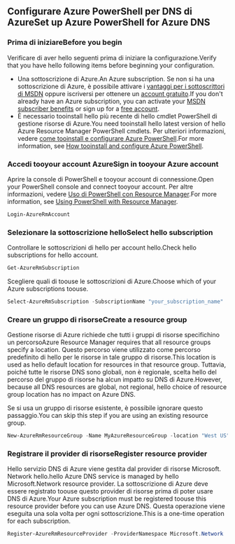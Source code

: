 ## <a name="set-up-azure-powershell-for-azure-dns"></a><span data-ttu-id="2a85c-101">Configurare Azure PowerShell per DNS di Azure</span><span class="sxs-lookup"><span data-stu-id="2a85c-101">Set up Azure PowerShell for Azure DNS</span></span>

### <a name="before-you-begin"></a><span data-ttu-id="2a85c-102">Prima di iniziare</span><span class="sxs-lookup"><span data-stu-id="2a85c-102">Before you begin</span></span>

<span data-ttu-id="2a85c-103">Verificare di aver hello seguenti prima di iniziare la configurazione.</span><span class="sxs-lookup"><span data-stu-id="2a85c-103">Verify that you have hello following items before beginning your configuration.</span></span>

* <span data-ttu-id="2a85c-104">Una sottoscrizione di Azure.</span><span class="sxs-lookup"><span data-stu-id="2a85c-104">An Azure subscription.</span></span> <span data-ttu-id="2a85c-105">Se non si ha una sottoscrizione di Azure, è possibile attivare i [vantaggi per i sottoscrittori di MSDN](https://azure.microsoft.com/pricing/member-offers/msdn-benefits-details/) oppure iscriversi per ottenere un [account gratuito](https://azure.microsoft.com/pricing/free-trial/).</span><span class="sxs-lookup"><span data-stu-id="2a85c-105">If you don't already have an Azure subscription, you can activate your [MSDN subscriber benefits](https://azure.microsoft.com/pricing/member-offers/msdn-benefits-details/) or sign up for a [free account](https://azure.microsoft.com/pricing/free-trial/).</span></span>
* <span data-ttu-id="2a85c-106">È necessario tooinstall hello più recente di hello cmdlet PowerShell di gestione risorse di Azure.</span><span class="sxs-lookup"><span data-stu-id="2a85c-106">You need tooinstall hello latest version of hello Azure Resource Manager PowerShell cmdlets.</span></span> <span data-ttu-id="2a85c-107">Per ulteriori informazioni, vedere [come tooinstall e configurare Azure PowerShell](/powershell/azureps-cmdlets-docs).</span><span class="sxs-lookup"><span data-stu-id="2a85c-107">For more information, see [How tooinstall and configure Azure PowerShell](/powershell/azureps-cmdlets-docs).</span></span>

### <a name="sign-in-tooyour-azure-account"></a><span data-ttu-id="2a85c-108">Accedi tooyour account Azure</span><span class="sxs-lookup"><span data-stu-id="2a85c-108">Sign in tooyour Azure account</span></span>

<span data-ttu-id="2a85c-109">Aprire la console di PowerShell e tooyour account di connessione.</span><span class="sxs-lookup"><span data-stu-id="2a85c-109">Open your PowerShell console and connect tooyour account.</span></span> <span data-ttu-id="2a85c-110">Per altre informazioni, vedere [Uso di PowerShell con Resource Manager](../articles/azure-resource-manager/powershell-azure-resource-manager.md).</span><span class="sxs-lookup"><span data-stu-id="2a85c-110">For more information, see [Using PowerShell with Resource Manager](../articles/azure-resource-manager/powershell-azure-resource-manager.md).</span></span>

```powershell
Login-AzureRmAccount
```

### <a name="select-hello-subscription"></a><span data-ttu-id="2a85c-111">Selezionare la sottoscrizione hello</span><span class="sxs-lookup"><span data-stu-id="2a85c-111">Select hello subscription</span></span>
 
<span data-ttu-id="2a85c-112">Controllare le sottoscrizioni di hello per account hello.</span><span class="sxs-lookup"><span data-stu-id="2a85c-112">Check hello subscriptions for hello account.</span></span>

```powershell
Get-AzureRmSubscription
```

<span data-ttu-id="2a85c-113">Scegliere quali di toouse le sottoscrizioni di Azure.</span><span class="sxs-lookup"><span data-stu-id="2a85c-113">Choose which of your Azure subscriptions toouse.</span></span>

```powershell
Select-AzureRmSubscription -SubscriptionName "your_subscription_name"
```

### <a name="create-a-resource-group"></a><span data-ttu-id="2a85c-114">Creare un gruppo di risorse</span><span class="sxs-lookup"><span data-stu-id="2a85c-114">Create a resource group</span></span>

<span data-ttu-id="2a85c-115">Gestione risorse di Azure richiede che tutti i gruppi di risorse specifichino un percorso</span><span class="sxs-lookup"><span data-stu-id="2a85c-115">Azure Resource Manager requires that all resource groups specify a location.</span></span> <span data-ttu-id="2a85c-116">Questo percorso viene utilizzato come percorso predefinito di hello per le risorse in tale gruppo di risorse.</span><span class="sxs-lookup"><span data-stu-id="2a85c-116">This location is used as hello default location for resources in that resource group.</span></span> <span data-ttu-id="2a85c-117">Tuttavia, poiché tutte le risorse DNS sono globali, non è regionale, scelta hello del percorso del gruppo di risorse ha alcun impatto su DNS di Azure.</span><span class="sxs-lookup"><span data-stu-id="2a85c-117">However, because all DNS resources are global, not regional, hello choice of resource group location has no impact on Azure DNS.</span></span>

<span data-ttu-id="2a85c-118">Se si usa un gruppo di risorse esistente, è possibile ignorare questo passaggio.</span><span class="sxs-lookup"><span data-stu-id="2a85c-118">You can skip this step if you are using an existing resource group.</span></span>

```powershell
New-AzureRmResourceGroup -Name MyAzureResourceGroup -location "West US"
```

### <a name="register-resource-provider"></a><span data-ttu-id="2a85c-119">Registrare il provider di risorse</span><span class="sxs-lookup"><span data-stu-id="2a85c-119">Register resource provider</span></span>

<span data-ttu-id="2a85c-120">Hello servizio DNS di Azure viene gestita dal provider di risorse Microsoft. Network hello.</span><span class="sxs-lookup"><span data-stu-id="2a85c-120">hello Azure DNS service is managed by hello Microsoft.Network resource provider.</span></span> <span data-ttu-id="2a85c-121">La sottoscrizione di Azure deve essere registrato toouse questo provider di risorse prima di poter usare DNS di Azure.</span><span class="sxs-lookup"><span data-stu-id="2a85c-121">Your Azure subscription must be registered toouse this resource provider before you can use Azure DNS.</span></span> <span data-ttu-id="2a85c-122">Questa operazione viene eseguita una sola volta per ogni sottoscrizione.</span><span class="sxs-lookup"><span data-stu-id="2a85c-122">This is a one-time operation for each subscription.</span></span>

```powershell
Register-AzureRmResourceProvider -ProviderNamespace Microsoft.Network
```